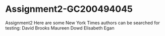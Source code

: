 # Assignment2-GC200494045
Assignment2
Here are some New York Times authors can be searched for testing:
David Brooks
Maureen Dowd
Elisabeth Egan
